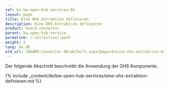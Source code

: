 ```yaml
---
ref: bc-bw-open-hub-services-02
layout: page
title: Eine OHS Extraktion definieren
description: Eine OHS-Extraktion definieren
product: board-connector
parent: bw-open-hub-service
permalink: /:collection/:path
weight: 2
lang: de_DE
old_url: /BOARD-Connector-DE/default.aspx?pageid=eine-ohs-extraktion-definieren
---
```

Der folgende Abschnitt beschreibt die Anwendung der OHS Komponente.


{% include _content/de/bw-open-hub-services/eine-ohs-extraktion-definieren.md %}



